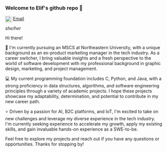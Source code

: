 ### Welcome to Elif's github repo 👋

[Email](mailto:tirkes.e@northeastern.edu)
<a href="https://www.linkedin.com/in/elifetirkes/">
  <img align="left" alt="LinkedIn" width="22px" src="https://raw.githubusercontent.com/peterthehan/peterthehan/master/assets/linkedin.svg" />
</a>



<i>she/her</i>

Hi there! 

📕 I'm currently pursuing an MSCS at Northeastern University, with a unique background as an ex-product marketing manager in the tech industry. As a career switcher, I bring valuable insights and a fresh perspective to the world of software development with my professional background in graphic design, marketing, and project management.

💻 My current programming foundation includes C, Python, and Java, with a strong proficiency in data structures, algorithms, and software engineering principles through a variety of academic projects. I hope these projects showcase my adaptability, determination, and potential to contribute in my new career path.

⭐ Driven by a passion for AI, B2C platforms, and IoT, I'm excited to take on new challenges and leverage my diverse experience in the tech industry. I'm currently seeking experience to accelerate my growth, apply my existing skills, and gain invaluable hands-on experience as a SWE-to-be. 




Feel free to explore my projects and reach out if you have any questions or opportunities. Thanks for stopping by!



<!--
**skippyskiddy/skippyskiddy** is a ✨ _special_ ✨ repository because its `README.md` (this file) appears on your GitHub profile.

Here are some ideas to get you started:

- 🔭 I’m currently working on ...
- 🌱 I’m currently learning ...
- 👯 I’m looking to collaborate on ...
- 🤔 I’m looking for help with ...
- 💬 Ask me about ...
- 📫 How to reach me: ...
- 😄 Pronouns: ...
- ⚡ Fun fact: ...
-->
